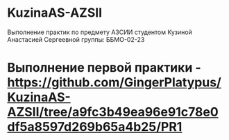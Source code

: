 # KuzinaAS-AZSII
Выполнение практик по предмету АЗСИИ студентом Кузиной Анастасией Сергеевной группы: ББМО-02-23
# Выполнение первой практики - https://github.com/GingerPlatypus/KuzinaAS-AZSII/tree/a9fc3b49ea96e91c78e0df5a8597d269b65a4b25/PR1
